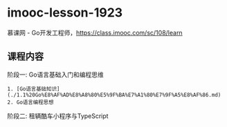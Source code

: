 # imooc-lesson-1923

慕课网 - Go开发工程师，https://class.imooc.com/sc/108/learn

## 课程内容

阶段一: Go语言基础入门和编程思维

    1. [Go语言基础知识](./1.1%20Go%E8%AF%AD%E8%A8%80%E5%9F%BA%E7%A1%80%E7%9F%A5%E8%AF%86.md)
    2. Go语言编程思想

阶段二: 租辆酷车小程序与TypeScript